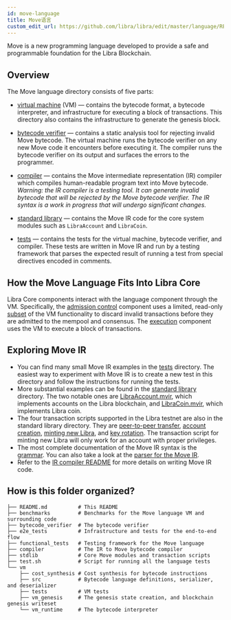 ```yaml
---
id: move-language
title: Move语言
custom_edit_url: https://github.com/libra/libra/edit/master/language/README.md
---
```



Move is a new programming language developed to provide a safe and programmable foundation for the Libra Blockchain.

## Overview

The Move language directory consists of five parts:

- [virtual machine](vm/) (VM) &mdash; contains the bytecode format, a bytecode interpreter, and infrastructure for executing a block of transactions. This directory also contains the infrastructure to generate the genesis block.

- [bytecode verifier](bytecode_verifier/) &mdash; contains a static analysis tool for rejecting invalid Move bytecode. The virtual machine runs the bytecode verifier on any new Move code it encounters before executing it. The compiler runs the bytecode verifier on its output and surfaces the errors to the programmer.

- [compiler](compiler/) &mdash; contains the Move intermediate representation (IR) compiler which compiles human-readable program text into Move bytecode. *Warning: the IR compiler is a testing tool. It can generate invalid bytecode that will be rejected by the Move bytecode verifier. The IR syntax is a work in progress that will undergo significant changes.*

- [standard library](stdlib/) &mdash; contains the Move IR code for the core system modules such as `LibraAccount` and `LibraCoin`.

- [tests](functional_tests/) &mdash; contains the tests for the virtual machine, bytecode verifier, and compiler. These tests are written in Move IR and run by a testing framework that parses the expected result of running a test from special directives encoded in comments.

## How the Move Language Fits Into Libra Core

Libra Core components interact with the language component through the VM. Specifically, the [admission control](../admission_control/) component uses a limited, read-only [subset](../vm_validator/) of the VM functionality to discard invalid transactions before they are admitted to the mempool and consensus. The [execution](../execution/) component uses the VM to execute a block of transactions.

## Exploring Move IR

* You can find many small Move IR examples in the [tests](functional_tests/tests/testsuite) directory. The easiest way to experiment with Move IR is to create a new test in this directory and follow the instructions for running the tests.
* More substantial examples can be found in the [standard library](stdlib/modules) directory. The two notable ones are [LibraAccount.mvir](stdlib/modules/libra_account.mvir), which implements accounts on the Libra blockchain, and [LibraCoin.mvir](stdlib/modules/libra_coin.mvir), which implements Libra coin.
* The four transaction scripts supported in the Libra testnet are also in the standard library directory. They are [peer-to-peer transfer](stdlib/transaction_scripts/peer_to_peer_transfer.mvir), [account creation](stdlib/transaction_scripts/create_account.mvir), [minting new Libra](stdlib/transaction_scripts/mint.mvir), and [key rotation](language/stdlib/transaction_scripts/rotate_authentication_key.mvir). The transaction script for minting new Libra will only work for an account with proper privileges.
* The most complete documentation of the Move IR syntax is the [grammar](compiler/ir_to_bytecode/src/parser.rs). You can also take a look at the [parser for the Move IR](compiler/ir_to_bytecode/syntax/src/syntax.lalrpop).
* Refer to the [IR compiler README](compiler/README.md) for more details on writing Move IR code.

## How is this folder organized?

```
├── README.md          # This README
├── benchmarks         # Benchmarks for the Move language VM and surrounding code
├── bytecode_verifier  # The bytecode verifier
├── e2e_tests          # Infrastructure and tests for the end-to-end flow
├── functional_tests   # Testing framework for the Move language
├── compiler           # The IR to Move bytecode compiler
├── stdlib             # Core Move modules and transaction scripts
├── test.sh            # Script for running all the language tests
└── vm
    ├── cost_synthesis # Cost synthesis for bytecode instructions
    ├── src            # Bytecode language definitions, serializer, and deserializer
    ├── tests          # VM tests
    ├── vm_genesis     # The genesis state creation, and blockchain genesis writeset
    └── vm_runtime     # The bytecode interpreter
```
